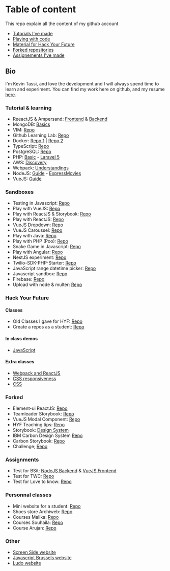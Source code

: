 # Table of content

This repo explain all the content of my github account

- [Tutorials I've made](#tutorial--learning)
- [Playing with code](#sandboxes)
- [Material for Hack Your Future](#hack-your-future)
- [Forked repositories](#forked)
- [Assignements I've made](#assignements)

## Bio

I'm Kevin Tassi, and love the development and I will always spend time to learn and experiment. You can find my work here on github, and my resume [here](https://github.com/KevinTss/resume).

### Tutorial & learning

- ReeactJS & Ampersand: [Frontend](https://github.com/KevinTss/labelr) & [Backend](https://github.com/KevinTss/labelr-gatekeeper-server)
- MongoDB: [Basics](https://github.com/KevinTss/mongoDB)
- VIM: [Repo](https://github.com/KevinTss/vim)
- Github Learning Lab: [Repo](https://github.com/KevinTss/github-slideshow)
- Docker: [Repo 1](https://github.com/KevinTss/docker) | [Repo 2](https://github.com/KevinTss/docker-tutorial)
- TypeScript: [Repo](https://github.com/KevinTss/typescript--first-test-app)
- PostgreSQL: [Repo](https://github.com/KevinTss/postgresql)
- PHP: [Basic](https://github.com/KevinTss/PHP--basic) - [Laravel 5](https://github.com/KevinTss/PHP--Laravel-5.0)
- AWS: [Discovery](https://github.com/KevinTss/AWS--Decouverte)
- Webpack: [Understandings](https://github.com/KevinTss/WebPack--Comprendre-webpack)
- NodeJS: [Guide](https://github.com/KevinTss/NodeJS--The-Complete-Guide) - [ExpressMovies](https://github.com/KevinTss/VueJS-Complete-guide)
- VueJS: [Guide](https://github.com/KevinTss/VueJS-Complete-guide)

### Sandboxes

- Testing in Javascript: [Repo](https://github.com/KevinTss/js-testing)
- Play with VueJS: [Repo](https://github.com/KevinTss/vuejs-base)
- Play with ReactJS & Storybook: [Repo](https://github.com/KevinTss/storybook-reactjs)
- Play with ReactJS: [Repo](https://github.com/KevinTss/reactjs--frist-test-app)
- VueJS Dropdown: [Repo](https://github.com/KevinTss/vuejs--dropdown)
- VueJS Caroussel: [Repo](https://github.com/KevinTss/vuejs--carousel)
- Play with Java: [Repo](https://github.com/KevinTss/Java--test)
- Play with PHP (Poo): [Repo](https://github.com/KevinTss/PHP--OOP)
- Snake Game in Javascript: [Repo](https://github.com/KevinTss/JavaScript--snake-game)
- Play with Angular: [Repo](https://github.com/KevinTss/angular--frist-test-app)
- NestJS experiment: [Repo](https://github.com/KevinTss/backend-nestjs)
- Twilio-SDK-PHP-Starter: [Repo](https://github.com/KevinTss/sdk-starter-php)
- JavaScript range datetime picker: [Repo](https://github.com/KevinTss/homemade-rangepicker)
- Javascript sandbox: [Repo](https://github.com/KevinTss/javascript--sandbox)
- Firebase: [Repo](https://github.com/KevinTss/firebase-sandbox)
- Upload with node & multer: [Repo](https://github.com/KevinTss/node-upload-example)

### Hack Your Future

#### Classes

- Old Classes I gave for HYF: [Repo](https://github.com/KevinTss/HYF-old)
- Create a repos as a student: [Repo](https://github.com/KevinTss/hack-my-future)

#### In class demos

- [JavaScript](https://github.com/KevinTss/hyf-demo--javascript)

#### Extra classes

- [Webpack and ReactJS](https://github.com/KevinTss/hyf-ec--webpack-and-react)
- [CSS responsiveness](https://github.com/KevinTss/hyf-ec--responsiveness)
- [CSS](https://github.com/KevinTss/hyf-ec--css)

### Forked

- Element-ui ReactJS: [Repo](https://github.com/KevinTss/element-react)
- Teamleader Storybook: [Repo](https://github.com/KevinTss/teamleader-storybook-ui)
- VueJS Modal Component: [Repo](https://github.com/KevinTss/vue-js-modal)
- HYF Teaching tips: [Repo](https://github.com/KevinTss/teaching_tips_tricks)
- Storybook: [Design System](https://github.com/KevinTss/design-system)
- IBM Carbon Design System [Repo](https://github.com/KevinTss/carbon)
- Carbon Storybook: [Repo](https://github.com/KevinTss/carbon-components-react)
- Challenge; [Repo](https://github.com/KevinTss/mwembwa)

### Assignments

- Test for BSit: [NodeJS Backend](https://github.com/KevinTss/bsit--assignment-backend-nodejs) & [VueJS Frontend](https://github.com/KevinTss/bsit--assignment-frontend-vuejs)
- Test for TWC: [Repo](https://github.com/KevinTss/twc--assignment-frontend)
- Test for Love to know: [Repo](https://github.com/KevinTss/love-to-know--assignement)

### Personnal classes

- Mini website for a student: [Repo](https://github.com/KevinTss/ec--mini-site-presentation-liege)
- Shoes store Archiweb: [Repo](https://github.com/KevinTss/archi-web)
- Courses Malika: [Repo](https://github.com/KevinTss/cours-malika)
- Courses Souhaila: [Repo](https://github.com/KevinTss/souhaila-web-2)
- Course Arujan: [Repo](https://github.com/KevinTss/arujan-groupomania)

### Other

- [Screen Side website](https://github.com/KevinTss/screen-side)
- [Javascript Brussels website](https://github.com/KevinTss/javascript.brussels)
- [Ludo website](https://github.com/KevinTss/ludo-website) 

